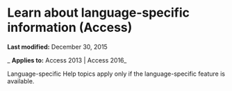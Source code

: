 
# Learn about language-specific information (Access)

 **Last modified:** December 30, 2015

 _ **Applies to:** Access 2013 | Access 2016_

Language-specific Help topics apply only if the language-specific feature is available.

